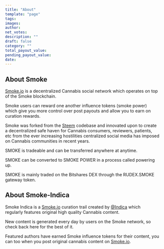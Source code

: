 ```yaml
---
title: "About"
template: "page"
tags:
images:
author:
net_votes:
description: ""
draft: false
category: ""
total_payout_value:
pending_payout_value:
date:
---
```

## About Smoke

[Smoke.io](https://smoke.io) is a decentralized Cannabis social network which operates on top of the Smoke blockchain.

Smoke users can reward one another influence tokens (smoke power) which give you more control over post payouts and allow you to earn on curation rewards.

Smoke was forked from the [Steem](https://steemit.com/) codebase and innovated upon to create a decentralized safe haven for Cannabis consumers, reviewers, patients, etc from the ever increasing hostilities centralized social media has imposed on Cannabis communities in recent years.

SMOKE is tradeable and can be transferred anywhere at anytime.

SMOKE can be converted to SMOKE POWER in a process called powering up.

SMOKE is mainly traded on the Bitshares DEX through the RUDEX.SMOKE gateway token.


## About Smoke-Indica

Smoke Indica is a [Smoke.io](https://smoke.io) curation trail created by [@Indica](https://smoke.io/@indica) which regularly features original high quality Cannabis content.

New content is generated every day by users on the Smoke network, so check back here for the best of it.

Featured authors have earned Smoke influence tokens for their content, you can too when you post original cannabis content on [Smoke.io](https://smoke.io).
